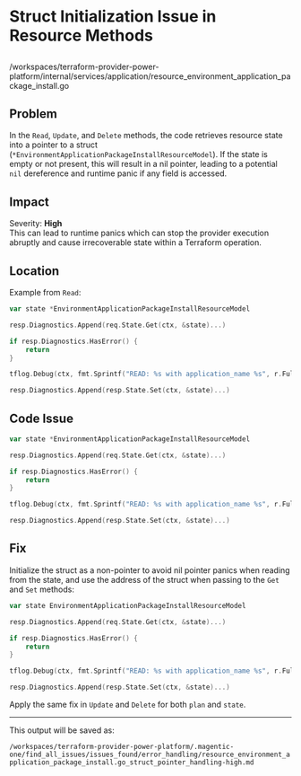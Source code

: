 # Struct Initialization Issue in Resource Methods

##

/workspaces/terraform-provider-power-platform/internal/services/application/resource_environment_application_package_install.go

## Problem

In the `Read`, `Update`, and `Delete` methods, the code retrieves resource state into a pointer to a struct (`*EnvironmentApplicationPackageInstallResourceModel`). If the state is empty or not present, this will result in a nil pointer, leading to a potential `nil` dereference and runtime panic if any field is accessed.

## Impact

Severity: **High**  
This can lead to runtime panics which can stop the provider execution abruptly and cause irrecoverable state within a Terraform operation.

## Location

Example from `Read`:
```go
var state *EnvironmentApplicationPackageInstallResourceModel

resp.Diagnostics.Append(req.State.Get(ctx, &state)...)

if resp.Diagnostics.HasError() {
    return
}

tflog.Debug(ctx, fmt.Sprintf("READ: %s with application_name %s", r.FullTypeName(), state.UniqueName.ValueString()))

resp.Diagnostics.Append(resp.State.Set(ctx, &state)...)
```

## Code Issue

```go
var state *EnvironmentApplicationPackageInstallResourceModel

resp.Diagnostics.Append(req.State.Get(ctx, &state)...)

if resp.Diagnostics.HasError() {
    return
}

tflog.Debug(ctx, fmt.Sprintf("READ: %s with application_name %s", r.FullTypeName(), state.UniqueName.ValueString()))

resp.Diagnostics.Append(resp.State.Set(ctx, &state)...)
```

## Fix

Initialize the struct as a non-pointer to avoid nil pointer panics when reading from the state, and use the address of the struct when passing to the `Get` and `Set` methods:

```go
var state EnvironmentApplicationPackageInstallResourceModel

resp.Diagnostics.Append(req.State.Get(ctx, &state)...)

if resp.Diagnostics.HasError() {
    return
}

tflog.Debug(ctx, fmt.Sprintf("READ: %s with application_name %s", r.FullTypeName(), state.UniqueName.ValueString()))

resp.Diagnostics.Append(resp.State.Set(ctx, &state)...)
```
Apply the same fix in `Update` and `Delete` for both `plan` and `state`.

---

This output will be saved as:

`/workspaces/terraform-provider-power-platform/.magentic-one/find_all_issues/issues_found/error_handling/resource_environment_application_package_install.go_struct_pointer_handling-high.md`
